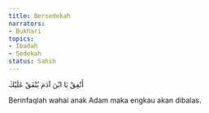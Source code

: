 ```yaml
---
title: Bersedekah
narrators:
- Bukhari
topics:
- Ibadah
- Sedekah
status: Sahih
---
```


<p lang="ar">
أَنْفِقْ يَا ابْنَ آدَمَ يُنْفَقْ عَلَيْكَ
</p>

Berinfaqlah wahai anak Adam maka engkau akan dibalas.
